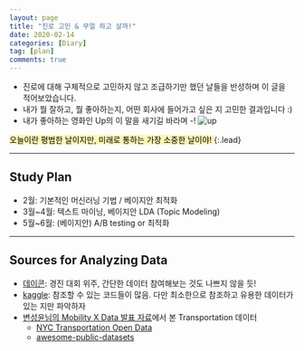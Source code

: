 ```yaml
---
layout: page
title: "진로 고민 & 무얼 하고 살까!"
date: 2020-02-14 
categories: [Diary]
tag: [plan]
comments: true
---
```

* 진로에 대해 구체적으로 고민하지 않고 조급하기만 했던 날들을 반성하며 이 글을 적어보았습니다.
* 내가 뭘 잘하고, 뭘 좋아하는지, 어떤 회사에 들어가고 싶은 지 고민한 결과입니다 :)
* 내가 좋아하는 영화인 Up의 이 말을 새기길 바라며 -!
![up](../../images/plan-up.png)

<mark style="background-color: #fff5b1">
오늘이란 평범한 날이지만, 미래로 통하는 가장 소중한 날이야!
</mark>
{:.lead}

---

## **Study Plan**

- 2월: 기본적인 머신러닝 기법 / 베이지안 최적화
- 3월~4월: 텍스트 마이닝, 베이지안 LDA (Topic Modeling)
- 5월~6월: (베이지안) A/B testing or 최적화

---

## **Sources for Analyzing Data**

- [데이콘](https://dacon.io/): 경진 대회 위주, 간단한 데이터 참여해보는 것도 나쁘지 않을 듯!
- [kaggle](https://www.kaggle.com/#): 참조할 수 있는 코드들이 많음. 다만 최소한으로 참조하고 유용한 데이터가 있는 지만 파악하자
- [변성윤님의 Mobility X Data 발표 자료](https://www.slideshare.net/zzsza/mobility-x-data)에서 본 Transportation 데이터
    - [NYC Transportation Open Data](https://www1.nyc.gov/site/tlc/about/tlc-trip-record-data.page)
    - [awesome-public-datasets](https://github.com/awesomedata/awesome-public-datasets#transportation)

